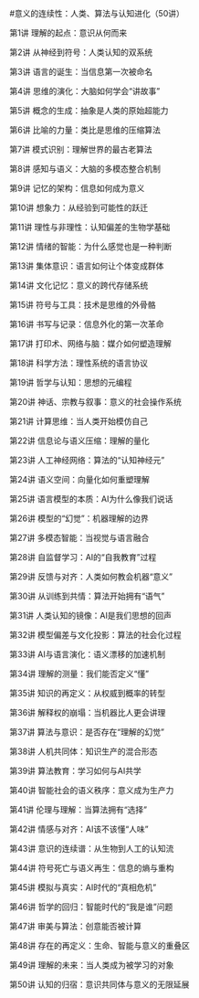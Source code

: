 #意义的连续性：人类、算法与认知进化（50讲）

第1讲 理解的起点：意识从何而来

第2讲 从神经到符号：人类认知的双系统

第3讲 语言的诞生：当信息第一次被命名

第4讲 思维的演化：大脑如何学会“讲故事”

第5讲 概念的生成：抽象是人类的原始超能力

第6讲 比喻的力量：类比是思维的压缩算法

第7讲 模式识别：理解世界的最古老算法

第8讲 感知与语义：大脑的多模态整合机制

第9讲 记忆的架构：信息如何成为意义

第10讲 想象力：从经验到可能性的跃迁

第11讲 理性与非理性：认知偏差的生物学基础

第12讲 情绪的智能：为什么感觉也是一种判断

第13讲 集体意识：语言如何让个体变成群体

第14讲 文化记忆：意义的跨代存储系统

第15讲 符号与工具：技术是思维的外骨骼

第16讲 书写与记录：信息外化的第一次革命

第17讲 打印术、网络与脑：媒介如何塑造理解

第18讲 科学方法：理性系统的语言协议

第19讲 哲学与认知：思想的元编程

第20讲 神话、宗教与叙事：意义的社会操作系统

第21讲 计算思维：当人类开始模仿自己

第22讲 信息论与语义压缩：理解的量化

第23讲 人工神经网络：算法的“认知神经元”

第24讲 语义空间：向量化如何重塑理解

第25讲 语言模型的本质：AI为什么像我们说话

第26讲 模型的“幻觉”：机器理解的边界

第27讲 多模态智能：当视觉与语言融合

第28讲 自监督学习：AI的“自我教育”过程

第29讲 反馈与对齐：人类如何教会机器“意义”

第30讲 从训练到共情：算法开始拥有“语气”

第31讲 人类认知的镜像：AI是我们思想的回声

第32讲 模型偏差与文化投影：算法的社会化过程

第33讲 AI与语言演化：语义漂移的加速机制

第34讲 理解的测量：我们能否定义“懂”

第35讲 知识的再定义：从权威到概率的转型

第36讲 解释权的崩塌：当机器比人更会讲理

第37讲 算法与意识：是否存在“理解的幻觉”

第38讲 人机共同体：知识生产的混合形态

第39讲 算法教育：学习如何与AI共学

第40讲 智能社会的语义秩序：意义成为生产力

第41讲 伦理与理解：当算法拥有“选择”

第42讲 情感与对齐：AI该不该懂“人味”

第43讲 意识的连续谱：从生物到人工的认知流

第44讲 符号死亡与语义再生：信息的熵与重构

第45讲 模拟与真实：AI时代的“真相危机”

第46讲 哲学的回归：智能时代的“我是谁”问题

第47讲 审美与算法：创意能否被计算

第48讲 存在的再定义：生命、智能与意义的重叠区

第49讲 理解的未来：当人类成为被学习的对象

第50讲 认知的归宿：意识共同体与意义的无限延展


